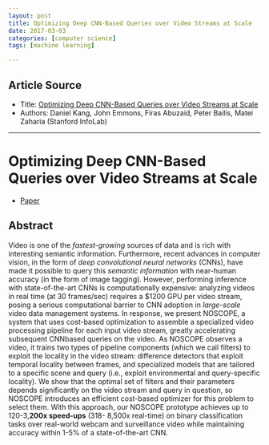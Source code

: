 ```yaml
---
layout: post
title: Optimizing Deep CNN-Based Queries over Video Streams at Scale
date: 2017-03-03
categories: [computer science]
tags: [machine learning]

---
```



## Article Source
* Title: [Optimizing Deep CNN-Based Queries over Video Streams at Scale](http://hgpu.org/?p=17036)
* Authors: Daniel Kang, John Emmons, Firas Abuzaid, Peter Bailis, Matei Zaharia (Stanford InfoLab)

---



Optimizing Deep CNN-Based Queries over Video Streams at Scale
====

* [Paper](https://arxiv.org/pdf/1703.02529)


## Abstract

Video is one of the *fastest-growing* sources of data and is rich with interesting semantic information. Furthermore, recent advances in computer vision, in the form of *deep convolutional neural networks* (CNNs), have made it possible to query this *semantic information* with near-human accuracy (in the form of image tagging). However, performing inference with state-of-the-art CNNs is computationally expensive: analyzing videos in real time (at 30 frames/sec) requires a $1200 GPU per video stream, posing a serious computational barrier to CNN adoption in *large-scale* video data management systems. In response, we present NOSCOPE, a system that uses cost-based optimization to assemble a specialized video processing pipeline for each input video stream, greatly accelerating subsequent CNNbased queries on the video. As NOSCOPE observes a video, it trains two types of pipeline components (which we call filters) to exploit the locality in the video stream: difference detectors that exploit temporal locality between frames, and specialized models that are tailored to a specific scene and query (i.e., exploit environmental and query-specific locality). We show that the optimal set of filters and their parameters depends significantly on the video stream and query in question, so NOSCOPE introduces an efficient cost-based optimizer for this problem to select them. With this approach, our NOSCOPE prototype achieves up to 120-3,**200x speed-ups** (318- 8,500x real-time) on binary classification tasks over real-world webcam and surveillance video while maintaining accuracy within 1-5% of a state-of-the-art CNN.